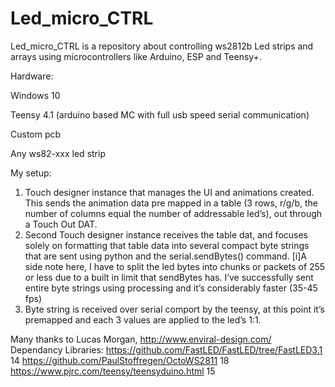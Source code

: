 # Led_micro_CTRL
Led_micro_CTRL is a repository about controlling ws2812b Led strips and arrays using microcontrollers
like Arduino, ESP and Teensy+.










Hardware:




Windows 10

Teensy 4.1 (arduino based MC with full usb speed serial communication)

Custom pcb

Any ws82-xxx led strip

My setup:
1) Touch designer instance that manages the UI and animations created. This sends the animation data pre mapped in a table (3 rows, r/g/b, the number of columns equal the number of addressable led’s), out through a Touch Out DAT.
2) Second Touch designer instance receives the table dat, and focuses solely on formatting that table data into several compact byte strings that are sent using python and the serial.sendBytes() command.
[i]A side note here, I have to split the led bytes into chunks or packets of 255 or less due to a built in limit that sendBytes has. I’ve successfully sent entire byte strings using processing and it’s considerably faster (35-45 fps)
3) Byte string is received over serial comport by the teensy, at this point it’s premapped and each 3 values are applied to the led’s 1:1.


Many thanks to Lucas Morgan, http://www.enviral-design.com/
Dependancy Libraries:
https://github.com/FastLED/FastLED/tree/FastLED3.1 14
https://github.com/PaulStoffregen/OctoWS2811 18
https://www.pjrc.com/teensy/teensyduino.html 15
